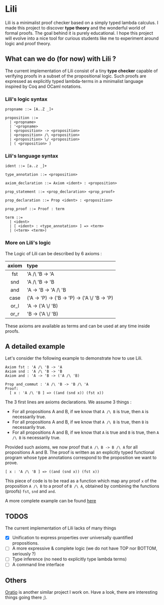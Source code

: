 # Lili

Lili is a minimalist proof checker based on a simply typed lambda calculus.
I made this project to discover **type theory** and the wonderful world of formal proofs. The goal behind it is purely educational. I hope this project will evolve into a nice tool for curious students like me to experiment around logic and proof theory.

## What can we do (for now) with Lili ?

The current implementation of Lili consist of a tiny **type checker** capable of verifying proofs in a subset of the propositional logic. Such proofs are expressed as explicitly typed lambda-terms in a minimalist language inspired by Coq and OCaml notations.

### Lili's logic syntax

```
propname ::= [A..Z _]+

proposition ::=
  | <propname>
  | '<propname>
  | <proposition> -> <proposition>
  | <proposition> /\ <proposition>
  | <proposition> \/ <proposition>
  | ( <proposition> )
```

### Lili's language syntax

```
ident ::= [a..z _]+

type_annotation ::= <proposition>

axiom_declaration ::= Axiom <ident> : <proposition>

prop_statement ::= <prop_declaration> <prop_proof>

prop_declaration ::= Prop <ident> : <proposition>

prop_proof ::= Proof : term

term ::=
  | <ident>
  | [ <ident> : <type_annotation> ] => <term>
  | (<term> <term>)
```

### More on Lili's logic

The Logic of Lili can be described by 6 axioms :

| axiom | type                                          |
| :---: | :-------------------------------------------- |
|  fst  | 'A /\ 'B -> 'A                                |
|  snd  | 'A /\ 'B -> 'B                                |
|  and  | 'A -> 'B -> 'A /\ 'B                          |
| case  | ('A -> 'P) -> ('B -> 'P) -> ('A \\/ 'B -> 'P) |
| or_l  | 'A -> ('A \\/ 'B)                             |
| or_r  | 'B -> ('A \\/ 'B)                             |

These axioms are available as terms and can be used at any time inside proofs.

## A detailed example

Let's consider the following example to demonstrate how to use Lili.

```coq
Axiom fst : 'A /\ 'B -> 'A
Axiom snd : 'A /\ 'B -> 'B
Axiom and : 'A -> 'B -> ('A /\ 'B)

Prop and_commut : 'A /\ 'B -> 'B /\ 'A
Proof:
  [ x : 'A /\ 'B ] => ((and (snd x)) (fst x))
```

The 3 first lines are axioms declarations. We assume 3 things :
+ For all propositions A and B, if we know that `A /\ B` is true, then `A` is necessarily true.
+ For all propositions A and B, if we know that `A /\ B` is true, then `B` is necessarily true.
+ For all propositions A and B, if we know that `A` is true and `B` is true, then `A /\ B` is necessarily true.

Provided such axioms, we now proof that `A /\ B -> B /\ A` for all propositions A and B. The proof is written as an explicitly typed functional program whose type annotations correspond to the proposition we want to prove.

```coq
[ x : 'A /\ 'B ] => ((and (snd x)) (fst x))
```

This piece of code is to be read as a function which map any proof `x` of the proposition `A /\ B` to a proof of `B /\ A`, obtained by combining the functions (proofs) `fst`, `snd` and `and`.

A more complete example can be found [here](./examples/logic_prop.lili)

## TODOS

The current implementation of Lili lacks of many things

+ [x] Unification to express properties over universally quantified propositions.
+ [ ] A more expressive & complete logic (we do not have TOP nor BOTTOM, seriously ?)
+ [ ] Type inference (no need to explicitly type lambda terms)
+ [ ] A command line interface

## Others

[Oratio](https://github.com/jdrprod/Oratio) is another similar project I work on. Have a look, there are interesting things going there ;).